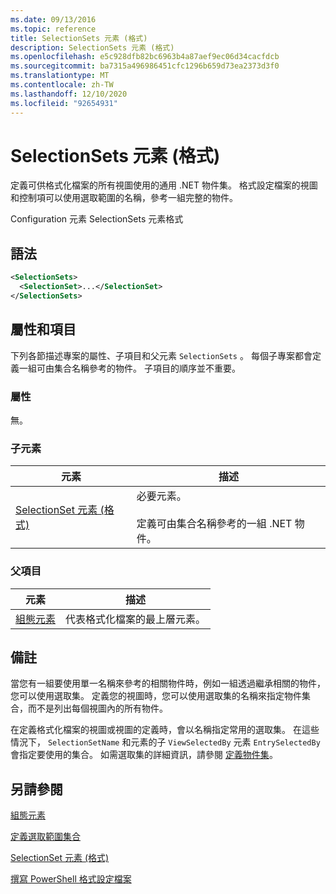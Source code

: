 ```yaml
---
ms.date: 09/13/2016
ms.topic: reference
title: SelectionSets 元素 (格式)
description: SelectionSets 元素 (格式)
ms.openlocfilehash: e5c928dfb82bc6963b4a87aef9ec06d34cacfdcb
ms.sourcegitcommit: ba7315a496986451cfc1296b659d73ea2373d3f0
ms.translationtype: MT
ms.contentlocale: zh-TW
ms.lasthandoff: 12/10/2020
ms.locfileid: "92654931"
---
```

# <a name="selectionsets-element-format"></a>SelectionSets 元素 (格式)

定義可供格式化檔案的所有視圖使用的通用 .NET 物件集。 格式設定檔案的視圖和控制項可以使用選取範圍的名稱，參考一組完整的物件。

Configuration 元素 SelectionSets 元素格式

## <a name="syntax"></a>語法

```xml
<SelectionSets>
  <SelectionSet>...</SelectionSet>
</SelectionSets>
```

## <a name="attributes-and-elements"></a>屬性和項目

下列各節描述專案的屬性、子項目和父元素 `SelectionSets` 。 每個子專案都會定義一組可由集合名稱參考的物件。 子項目的順序並不重要。

### <a name="attributes"></a>屬性

無。

### <a name="child-elements"></a>子元素

|元素|描述|
|-------------|-----------------|
|[SelectionSet 元素 (格式)](./selectionset-element-format.md)|必要元素。<br /><br /> 定義可由集合名稱參考的一組 .NET 物件。|

### <a name="parent-elements"></a>父項目

|元素|描述|
|-------------|-----------------|
|[組態元素](./configuration-element-format.md)|代表格式化檔案的最上層元素。|

## <a name="remarks"></a>備註

當您有一組要使用單一名稱來參考的相關物件時，例如一組透過繼承相關的物件，您可以使用選取集。 定義您的視圖時，您可以使用選取集的名稱來指定物件集合，而不是列出每個視圖內的所有物件。

在定義格式化檔案的視圖或視圖的定義時，會以名稱指定常用的選取集。 在這些情況下， `SelectionSetName` 和元素的子 `ViewSelectedBy` 元素 `EntrySelectedBy` 會指定要使用的集合。 如需選取集的詳細資訊，請參閱 [定義物件集](./defining-selection-sets.md)。

## <a name="see-also"></a>另請參閱

[組態元素](./configuration-element-format.md)

[定義選取範圍集合](./defining-selection-sets.md)

[SelectionSet 元素 (格式)](./selectionset-element-format.md)

[撰寫 PowerShell 格式設定檔案](./writing-a-powershell-formatting-file.md)
